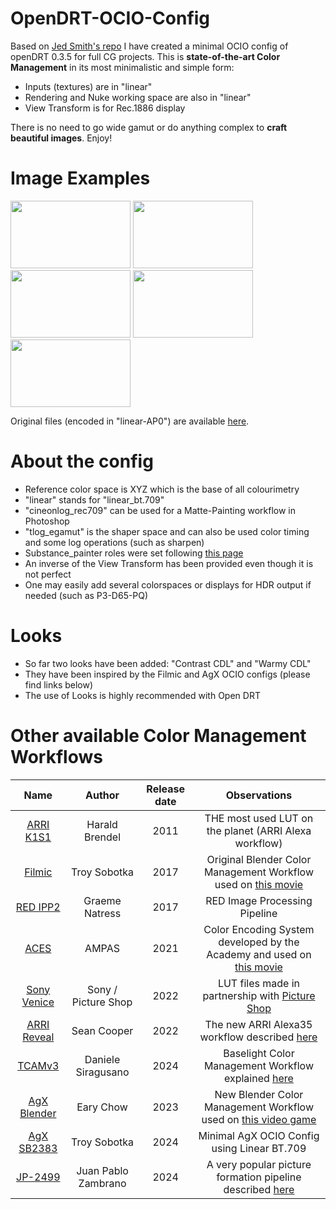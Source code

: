 # OpenDRT-OCIO-Config
Based on [Jed Smith's repo](https://github.com/jedypod/open-display-transform/) I have created a minimal OCIO config of openDRT 0.3.5 for full CG projects. This is **state-of-the-art Color Management** in its most minimalistic and simple form:
* Inputs (textures) are in "linear"
* Rendering and Nuke working space are also in "linear"
* View Transform is for Rec.1886 display

There is no need to go wide gamut or do anything complex to **craft beautiful images**. Enjoy!

# Image Examples
<p>
    <img ![hue_sweep_openDRT_0_3_5] width="192" height="108" src="https://github.com/user-attachments/assets/7fba91b0-5acf-4ce6-9f96-0874b921f9aa" >  
    <img ![photographic_scene_openDRT_0_3_5] width="192" height="108" src="https://github.com/user-attachments/assets/40a16fe6-cdbc-45a6-815c-03ad226276f9" >
    <img ![light_sabers_openDRT_0_3_5] width="192" height="108" src="https://github.com/user-attachments/assets/58ce22fb-5f47-4212-afd4-5de5d64dffc1" >
    <img ![lego_sailors_openDRT_0_3_5] width="192" height="108" src="https://github.com/user-attachments/assets/728e804f-c80e-4dfb-97b8-d161ad1e6d2c" >
    <img [louise_concert_openDRT_0_3_5] width="192" height="108" src="https://github.com/user-attachments/assets/1e7e0abb-dbca-44fe-9ee6-d8b063c9096e" >
</p>

Original files (encoded in "linear-AP0") are available [here](https://www.dropbox.com/scl/fo/fhzx0bcwcjylek1oz7kjc/ACGfmi0EHeufVOQPZLvvk7w?rlkey=53cp61955hbns8x46j6cf8k55&e=1&dl=0).

# About the config
* Reference color space is XYZ which is the base of all colourimetry
* "linear" stands for "linear_bt.709"
* "cineonlog_rec709" can be used for a Matte-Painting workflow in Photoshop
* "tlog_egamut" is the shaper space and can also be used color timing and some log operations (such as sharpen)
* Substance_painter roles were set following [this page](https://mrlixm.github.io/blog/substance-painter-color-management/)
* An inverse of the View Transform has been provided even though it is not perfect
* One may easily add several colorspaces or displays for HDR output if needed (such as P3-D65-PQ)

# Looks
* So far two looks have been added: "Contrast CDL" and "Warmy CDL"
* They have been inspired by the Filmic and AgX OCIO configs (please find links below)
* The use of Looks is highly recommended with Open DRT

# Other available Color Management Workflows
| Name                                                                                             | Author               | Release date |              Observations                             |
|:---:                                                                                             |         :---:        |      :---:   |                 :---:                                 |
| [ARRI K1S1](https://www.arri.com/en/learn-help/learn-help-camera-system/tools/lut-generator)     | Harald Brendel       | 2011         | THE most used LUT on the planet (ARRI Alexa workflow) |
| [Filmic](https://github.com/sobotka/filmic-blender)                                              | Troy Sobotka         | 2017         | Original Blender Color Management Workflow used on [this movie](https://www.youtube.com/watch?v=uf3ALGKgpGU) |
| [RED IPP2](https://support.red.com/hc/en-us/articles/360041467533-RED-LUT-Downloads)             | Graeme Natress       | 2017         | RED Image Processing Pipeline |
| [ACES](https://github.com/AcademySoftwareFoundation/OpenColorIO-Config-ACES/releases)            | AMPAS                | 2021         | Color Encoding System developed by the Academy and used on [this movie](https://www.youtube.com/watch?v=TnGl01FkMMo) |
| [Sony Venice](https://sonycine.com/resources/luts/)                                              | Sony / Picture Shop  | 2022         | LUT files made in partnership with [Picture Shop](https://www.pictureshop.com/) |
| [ARRI Reveal](https://www.arri.com/en/learn-help/learn-help-camera-system/tools/lut-generator)   | Sean Cooper          | 2022         | The new ARRI Alexa35 workflow described [here](https://www.youtube.com/watch?v=s_RXjVeC_7s) |
| [TCAMv3](https://www.filmlight.ltd.uk/support/customer-login/colourspaces/colourspaces.php)      | Daniele Siragusano   | 2024         | Baselight Color Management Workflow explained [here](https://youtu.be/DL4n6LErMbw?t=325) |
| [AgX Blender](https://github.com/EaryChow/AgX)                                                   | Eary Chow            | 2023         | New Blender Color Management Workflow used on [this video game](https://www.youtube.com/watch?v=mVjBRZqajYY) |
| [AgX SB2383](https://github.com/sobotka/SB2383-Configuration)                                    | Troy Sobotka         | 2024         | Minimal AgX OCIO Config using Linear BT.709 |
| [JP-2499](https://github.com/jedypod/JP2499)                                                     | Juan Pablo Zambrano  | 2024         | A very popular picture formation pipeline described [here](https://www.liftgammagain.com/forum/index.php?threads/2499-drt-an-alternative-picture-formation-pipeline.18639/) |
